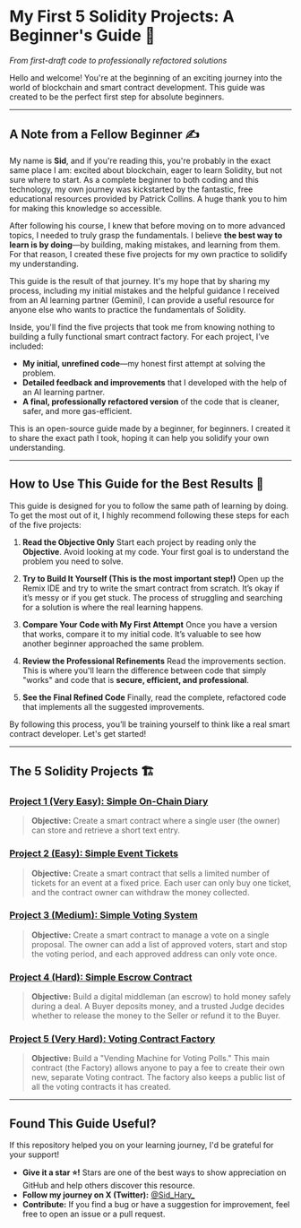 # My First 5 Solidity Projects: A Beginner's Guide 🚀
*From first-draft code to professionally refactored solutions*



Hello and welcome! You're at the beginning of an exciting journey into the world of blockchain and smart contract development. This guide was created to be the perfect first step for absolute beginners.

---

## A Note from a Fellow Beginner ✍️

My name is **Sid**, and if you're reading this, you're probably in the exact same place I am: excited about blockchain, eager to learn Solidity, but not sure where to start. As a complete beginner to both coding and this technology, my own journey was kickstarted by the fantastic, free educational resources provided by Patrick Collins. A huge thank you to him for making this knowledge so accessible.

After following his course, I knew that before moving on to more advanced topics, I needed to truly grasp the fundamentals. I believe **the best way to learn is by doing**—by building, making mistakes, and learning from them. For that reason, I created these five projects for my own practice to solidify my understanding.

This guide is the result of that journey. It's my hope that by sharing my process, including my initial mistakes and the helpful guidance I received from an AI learning partner (Gemini), I can provide a useful resource for anyone else who wants to practice the fundamentals of Solidity.

Inside, you'll find the five projects that took me from knowing nothing to building a fully functional smart contract factory. For each project, I’ve included:

* **My initial, unrefined code**—my honest first attempt at solving the problem.
* **Detailed feedback and improvements** that I developed with the help of an AI learning partner.
* **A final, professionally refactored version** of the code that is cleaner, safer, and more gas-efficient.

This is an open-source guide made by a beginner, for beginners. I created it to share the exact path I took, hoping it can help you solidify your own understanding.

---

## How to Use This Guide for the Best Results 🎯

This guide is designed for you to follow the same path of learning by doing. To get the most out of it, I highly recommend following these steps for each of the five projects:

1.  **Read the Objective Only**
    Start each project by reading only the **Objective**. Avoid looking at my code. Your first goal is to understand the problem you need to solve.

2.  **Try to Build It Yourself (This is the most important step!)**
    Open up the Remix IDE and try to write the smart contract from scratch. It’s okay if it’s messy or if you get stuck. The process of struggling and searching for a solution is where the real learning happens.

3.  **Compare Your Code with My First Attempt**
    Once you have a version that works, compare it to my initial code. It’s valuable to see how another beginner approached the same problem.

4.  **Review the Professional Refinements**
    Read the improvements section. This is where you'll learn the difference between code that simply "works" and code that is **secure, efficient, and professional**.

5.  **See the Final Refined Code**
    Finally, read the complete, refactored code that implements all the suggested improvements.

By following this process, you’ll be training yourself to think like a real smart contract developer. Let's get started!

---

## The 5 Solidity Projects 🏗️

### [Project 1 (Very Easy): Simple On-Chain Diary](./01-On-Chain-Diary/)
> **Objective:** Create a smart contract where a single user (the owner) can store and retrieve a short text entry.



### [Project 2 (Easy): Simple Event Tickets](./02-Event-Tickets/)
> **Objective:** Create a smart contract that sells a limited number of tickets for an event at a fixed price. Each user can only buy one ticket, and the contract owner can withdraw the money collected.

### [Project 3 (Medium): Simple Voting System](./03-Simple-Voting/)
> **Objective:** Create a smart contract to manage a vote on a single proposal. The owner can add a list of approved voters, start and stop the voting period, and each approved address can only vote once.

### [Project 4 (Hard): Simple Escrow Contract](./04-Simple-Escrow/)
> **Objective:** Build a digital middleman (an escrow) to hold money safely during a deal. A Buyer deposits money, and a trusted Judge decides whether to release the money to the Seller or refund it to the Buyer.

### [Project 5 (Very Hard): Voting Contract Factory](./05-Simple-Vending/)
> **Objective:** Build a "Vending Machine for Voting Polls." This main contract (the Factory) allows anyone to pay a fee to create their own new, separate Voting contract. The factory also keeps a public list of all the voting contracts it has created.


---

## Found This Guide Useful?

If this repository helped you on your learning journey, I'd be grateful for your support!

* **Give it a star ⭐!** Stars are one of the best ways to show appreciation on GitHub and help others discover this resource.
* **Follow my journey on X (Twitter):** [@Sid_Hary_](https://X.com/Sid_Hary_)
* **Contribute:** If you find a bug or have a suggestion for improvement, feel free to open an issue or a pull request.
